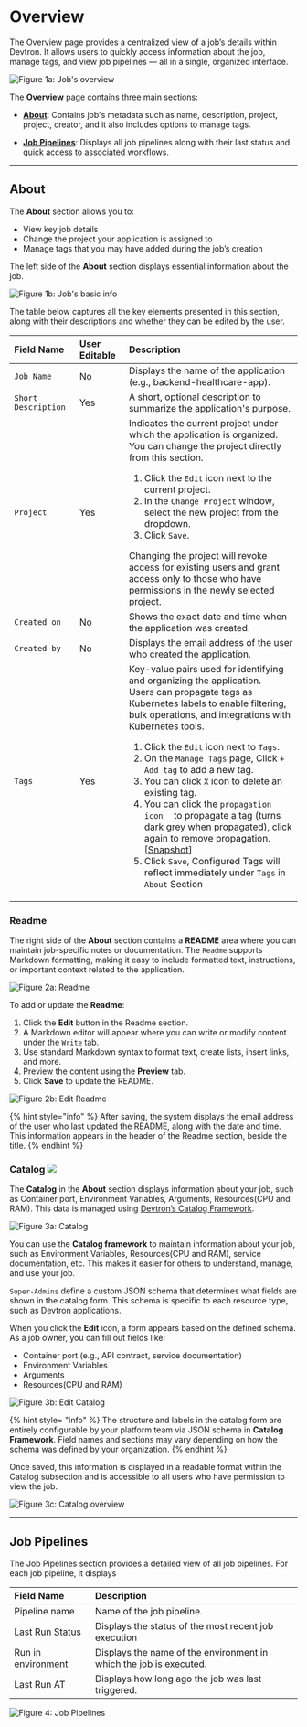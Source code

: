 # Overview

The Overview page provides a centralized view of a job’s details within Devtron. It allows users to quickly access information about the job, manage tags, and view job pipelines — all in a single, organized interface.

![Figure 1a: Job's overview](https://devtron-public-asset.s3.us-east-2.amazonaws.com/images/create-job/overview-job.jpg)

The **Overview** page contains three main sections:
*	[**About**](#about): Contains job's metadata such as name, description, project, project, creator, and it also includes options to manage tags.

*	[**Job Pipelines**](#job-pipelines): Displays all job pipelines along with their last status and quick access to associated workflows.

---

## About

The **About** section allows you to:

* View key job details
* Change the project your application is assigned to
* Manage tags that you may have added during the job’s creation

The left side of the **About** section displays essential information about the job.

![Figure 1b: Job's basic info](https://devtron-public-asset.s3.us-east-2.amazonaws.com/images/create-job/overview-job-about-left.jpg)

The table below captures all the key elements presented in this section, along with their descriptions and whether they can be edited by the user.

| Field Name | User Editable |Description|
| :--------- | :--------------- |:--------- |
| `Job Name` | No |Displays the name of the application (e.g., backend-healthcare-app).|
| `Short Description`|Yes|A short, optional description to summarize the application's purpose.|
| `Project` |Yes|Indicates the current project under which the application is organized.<br>You can change the project directly from this section.<ol><li> Click the `Edit` icon next to the current project.</li><li> In the `Change Project` window, select the new project from the dropdown.</li><li>Click `Save`.</li></ol>Changing the project will revoke access for existing users and grant access only to those who have permissions in the newly selected project.|
| `Created on` |No|Shows the exact date and time when the application was created.|
| `Created by`|No|Displays the email address of the user who created the application.|
| `Tags` |Yes|Key-value pairs used for identifying and organizing the application.<br>Users can propagate tags as Kubernetes labels to enable filtering, bulk operations, and integrations with Kubernetes tools.<ol><li> Click the `Edit` icon next to `Tags`.</li><li> On the `Manage Tags` page, Click `+ Add tag` to add a new tag. <li>You can click `X` icon to delete an existing tag.</li><li>You can click the `propagation icon` <img src="https://devtron-public-asset.s3.us-east-2.amazonaws.com/images/creating-application/donot-propagate.jpg" height="10"> to propagate a tag (turns dark grey when propagated), click again to remove propagation.<br>[[Snapshot](https://devtron-public-asset.s3.us-east-2.amazonaws.com/images/creating-application/overview/manage-tags-latest-1.jpg)]</li><li> Click `Save`, Configured Tags will reflect immediately under `Tags` in `About` Section </li></ol>|

### Readme

The right side of the **About** section contains a **README** area where you can maintain job-specific notes or documentation. The `Readme` supports Markdown formatting, making it easy to include formatted text, instructions, or important context related to the application.

![Figure 2a: Readme](https://devtron-public-asset.s3.us-east-2.amazonaws.com/images/create-job/overview-job-readme.jpg)

To add or update the **Readme**:
1.	Click the **Edit** button in the Readme section.
2.	A Markdown editor will appear where you can write or modify content under the `Write` tab.
3.	Use standard Markdown syntax to format text, create lists, insert links, and more.
4.	Preview the content using the **Preview** tab.
5.	Click **Save** to update the README.

![Figure 2b: Edit Readme](https://devtron-public-asset.s3.us-east-2.amazonaws.com/images/create-job/overview-job-readme-edit.jpg)

{% hint style="info" %}
 After saving, the system displays the email address of the user who last updated the README, along with the date and time. This information appears in the header of the Readme section, beside the title.
{% endhint %}

### Catalog [![](https://devtron-public-asset.s3.us-east-2.amazonaws.com/images/elements/EnterpriseTag.svg)](https://devtron.ai/pricing)

The **Catalog** in the **About** section displays information about your job, such as Container port, Environment Variables, Arguments, Resources(CPU and RAM). This data is managed using [Devtron’s Catalog Framework](../global-configurations/catalog-framework.md).

![Figure 3a: Catalog](https://devtron-public-asset.s3.us-east-2.amazonaws.com/images/create-job/overview-job-catalog.jpg)

You can use the **Catalog framework** to maintain information about your job, such as Environment Variables, Resources(CPU and RAM), service documentation, etc. This makes it easier for others to understand, manage, and use your job.

`Super-Admins` define a custom JSON schema that determines what fields are shown in the catalog form. This schema is specific to each resource type, such as Devtron applications.

When you click the **Edit** icon, a form appears based on the defined schema. As a job owner, you can fill out fields like:
*	Container port (e.g., API contract, service documentation)
*	Environment Variables 
*	Arguments
*   Resources(CPU and RAM)

![Figure 3b: Edit Catalog](https://devtron-public-asset.s3.us-east-2.amazonaws.com/images/create-job/overview-job-catalog-expand.jpg)

{% hint style= "info" %}
The structure and labels in the catalog form are entirely configurable by your platform team via JSON schema in **Catalog Framework**. Field names and sections may vary depending on how the schema was defined by your organization.
{% endhint %}

Once saved, this information is displayed in a readable format within the Catalog subsection and is accessible to all users who have permission to view the job.

![Figure 3c: Catalog overview](https://devtron-public-asset.s3.us-east-2.amazonaws.com/images/create-job/overview-job-catalog-saved.jpg)

---

## Job Pipelines

The Job Pipelines section provides a detailed view of all job pipelines. For each job pipeline, it displays

| Field Name |Description|
| :--------- |:--------- |
| Pipeline name |Name of the job pipeline.|
| Last Run Status|Displays the status of the most recent job execution|
| Run in environment | Displays the name of the environment in which the job is executed. |
| Last Run AT| Displays how long ago the job was last triggered.|

![Figure 4: Job Pipelines](https://devtron-public-asset.s3.us-east-2.amazonaws.com/images/create-job/overview-job-job-pipelines.jpg)
